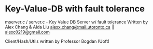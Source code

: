 # Key-Value-DB with fault tolerance

mserver.c / server.c - Key Value DB Server w/ fault tolerance
Written by Alex Chang & Alda Liu
alexx.chang@mail.utoronto.ca || alexc0219@gmail.com

Client/Hash/Utils written by Professor Bogdan (Uoft)
